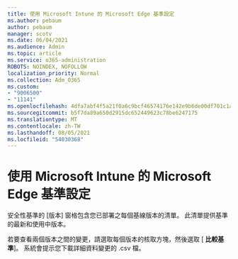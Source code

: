 ```yaml
---
title: 使用 Microsoft Intune 的 Microsoft Edge 基準設定
ms.author: pebaum
author: pebaum
manager: scotv
ms.date: 06/04/2021
ms.audience: Admin
ms.topic: article
ms.service: o365-administration
ROBOTS: NOINDEX, NOFOLLOW
localization_priority: Normal
ms.collection: Adm_O365
ms.custom:
- "9006500"
- "11141"
ms.openlocfilehash: 4dfa7abf4f5a21f0a6c9bcf46574176e142e9b6de00df701c1a0d3178ac58bd0
ms.sourcegitcommit: b5f7da89a650d2915dc652449623c78be6247175
ms.translationtype: MT
ms.contentlocale: zh-TW
ms.lasthandoff: 08/05/2021
ms.locfileid: "54030368"
---
```

# <a name="use-microsoft-edge-baseline-settings-for-microsoft-intune"></a>使用 Microsoft Intune 的 Microsoft Edge 基準設定

安全性基準的 [版本] 窗格包含您已部署之每個基線版本的清單。 此清單提供基準的最新和使用中版本。

若要查看兩個版本之間的變更，請選取每個版本的核取方塊，然後選取 [ **比較基準**]。 系統會提示您下載詳細資料變更的 .csv 檔。